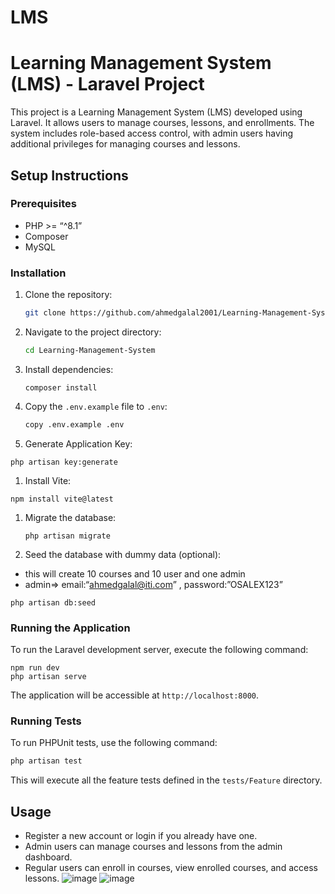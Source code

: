 # LMS

# Learning Management System (LMS) - Laravel Project

This project is a Learning Management System (LMS) developed using Laravel. It allows users to manage courses, lessons, and enrollments. The system includes role-based access control, with admin users having additional privileges for managing courses and lessons.

## Setup Instructions

### Prerequisites

- PHP >= “^8.1”
- Composer
- MySQL

### Installation

1. Clone the repository:
    
    ```bash
    git clone https://github.com/ahmedgalal2001/Learning-Management-System
    ```
    
2. Navigate to the project directory:
    
    ```bash
    cd Learning-Management-System
    ```
    
3. Install dependencies:
    
    ```
    composer install
    ```
    
4. Copy the `.env.example` file to `.env`:
    
    ```bash
    copy .env.example .env
    ```
    
5. Generate Application Key:

```tsx
php artisan key:generate
```

1. Install Vite:

```tsx
npm install vite@latest
```

1. Migrate the database:
    
    ```
    php artisan migrate
    ```
    
2. Seed the database with dummy data (optional): 
- this will create 10 courses and 10 user and one admin
- admin⇒  email:“[ahmedgalal@iti.com](mailto:ahmedgalal@iti.com)” , password:”OSALEX123”

```
php artisan db:seed
```

### Running the Application

To run the Laravel development server, execute the following command:

```
npm run dev
php artisan serve
```

The application will be accessible at `http://localhost:8000`.

### Running Tests

To run PHPUnit tests, use the following command:

```bash
php artisan test
```

This will execute all the feature tests defined in the `tests/Feature` directory.

## Usage

- Register a new account or login if you already have one.
- Admin users can manage courses and lessons from the admin dashboard.
- Regular users can enroll in courses, view enrolled courses, and access lessons.
![image](https://github.com/ahmedgalal2001/Learning-Management-System/assets/151751204/93f33c31-cc5a-4cff-96f5-b4347955ac70)
![image](https://github.com/ahmedgalal2001/Learning-Management-System/assets/151751204/3153c903-c329-46ad-b7fe-21487d9fb386)



